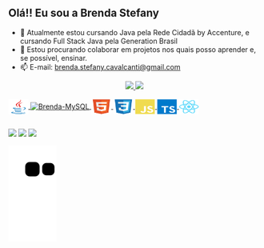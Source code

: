## Olá!! Eu sou a Brenda Stefany

- 🌱 Atualmente estou cursando Java pela Rede Cidadã by Accenture, e cursando Full Stack Java pela Generation Brasil
- 💞️ Estou procurando colaborar em projetos nos quais posso aprender e, se possível, ensinar.
- 📫 E-mail: brenda.stefany.cavalcanti@gmail.com

<div align="center">
  <a href="https://github.com/BrendaStefany">
  <img height="180em" src="https://github-readme-stats.vercel.app/api?username=BrendaStefany&show_icons=true&theme=demo&include_all_commits=true&count_private=true"/>
  <img height="180em" src="https://github-readme-stats.vercel.app/api/top-langs/?username=BrendaStefany&layout=compact&langs_count=7&theme=demo"/>
</div>
<div style="display: inline_block"><br>
  <img align="center" alt="Brenda-Java" height="30" width="40" src="https://raw.githubusercontent.com/devicons/devicon/master/icons/java/java-original.svg">
  <img align="center" alt="Brenda-MySQL" height="30" width="40" src="https://cdn.jsdelivr.net/gh/devicons/devicon/icons/mysql/mysql-original.svg" />
  <img align="center" alt="Brenda-HTML" height="30" width="40" src="https://raw.githubusercontent.com/devicons/devicon/master/icons/html5/html5-original.svg">
  <img align="center" alt="Brenda-CSS" height="30" width="40" src="https://raw.githubusercontent.com/devicons/devicon/master/icons/css3/css3-original.svg">
  <img align="center" alt="Brenda-Js" height="30" width="40" src="https://raw.githubusercontent.com/devicons/devicon/master/icons/javascript/javascript-plain.svg">
  <img align="center" alt="Brenda-Ts" height="30" width="40" src="https://raw.githubusercontent.com/devicons/devicon/master/icons/typescript/typescript-plain.svg">
  <img align="center" alt="Brenda-React" height="30" width="40" src="https://raw.githubusercontent.com/devicons/devicon/master/icons/react/react-original.svg">
  
</div>
  
  ##
 
<div> 
 <a href="https://discord.com/channels/@me" target="_blank"><img src="https://img.shields.io/badge/Discord-7289DA?style=for-the-badge&logo=discord&logoColor=white" target="_blank"></a> 
  <a href = "mailto:brenda.stefany.cavalcanti@gmail.com"><img src="https://img.shields.io/badge/-Gmail-%23333?style=for-the-badge&logo=gmail&logoColor=white" target="_blank"></a>
  <a href="https://www.linkedin.com/in/brenda-stefany-398706170/" target="_blank"><img src="https://img.shields.io/badge/-LinkedIn-%230077B5?style=for-the-badge&logo=linkedin&logoColor=white" target="_blank"></a> 
 
  ![Snake animation](https://github.com/rafaballerini/rafaballerini/blob/output/github-contribution-grid-snake.svg)
 
</div>
